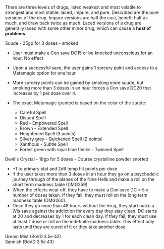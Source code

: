 There are three levels of drugs, listed weakest and most volatile to strongest and most stable: laced, impure, and pure. Described are the pure versions of the drug. Impure versions are half the cost, benefit half as much, and draw back twice as much. Laced versions of a drug are generally laced with some other minor drug, which can cause a **host of problems.**
 
Suude - 25gp for 3 doses - smoked

- User must make a Con save DC15 or be knocked unconscious for an hour. No effect
- Upon a successful save, the user gains 1 sorcery point and access to a Metamagic option for one hour
- More sorcery points can be gained by smoking more suude, but smoking more than 3 doses in an hour forces a Con save DC20 that increases by 1 per dose over 4.
- The exact Metamagic granted is based on the color of the suude:
    
    - Careful Spell
    - Distant Spell
    - Red - Empowered Spell
    - Brown - Extended Spell
    - Heightened Spell (3 points)
    - Silvery grey - Quickened Spell (2 points)
    - Xanthous - Subtle Spell
    - Forest green with royal blue flecks - Twinned Spell
 
Devil's Crystal - 10gp for 5 doses - Course crystalline powder snorted

- +1 to primary stat and 2d6 temp hit points per dose
- If the user takes more than 3 doses in an hour they go on a psychedelic journey through of the planes of the Nine Hells and make a roll on the short term madness table (DMG259)
- When the effects wear off, they have to make a Con save DC = 5 x number of doses taken. If they fail, they must roll on the long term madness table (DMG260).
- Once they go more than 48 hours without the drug, they start make a Wis save against the addiction for every day they stay clean. DC starts at 20 and decreases by 1 for each clean day. If they fail, they must use at least 1 dose or roll on the indefinite madness table. This effect only lasts until they are cured of it or they take another dose
 
Dream Mist (BoVD 3.5e 42)  
Sannish (BoVD 3.5e 43)